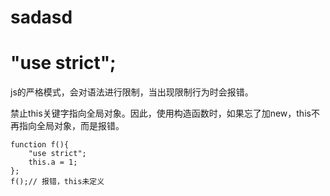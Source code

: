 
# sadasd


# "use strict";
js的严格模式，会对语法进行限制，当出现限制行为时会报错。

禁止this关键字指向全局对象。因此，使用构造函数时，如果忘了加new，this不再指向全局对象，而是报错。
```
function f(){
    "use strict";
    this.a = 1;
};
f();// 报错，this未定义
```
